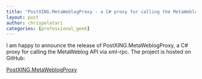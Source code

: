 ```yaml
---
title: "PostXING.MetaWeblogProxy - a C# proxy for calling the MetaWeblog API via xml-rpc"
layout: post
author: chrispelatari
categories: [professional_geek]
---
```

I am happy to announce the release of PostXING.MetaWeblogProxy, a C# proxy for calling the MetaWeblog API via xml-rpc. The project is hosted on GitHub: 

<a href="https://github.com/chrispelatari/PostXING.MetaWeblogProxy"><i class="fab fa-github-alt"></i> PostXING.MetaWeblogProxy</a>